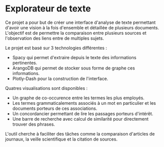 # Explorateur de texte

Ce projet a pour but de créer une interface d'analyse de texte permettant d'avoir une vision à la fois d'ensemble et détaillée de plusieurs documents.
L'objectif est de permettre la comparaison entre plusieurs sources et l'observation des liens entre de multiples sujets.


Le projet est basé sur 3 technologies différentes :
- Spacy qui permet d'extraire depuis le texte des informations pertinentes.
- ArangoDB qui permet de stocker sous forme de graphe ces informations.
- Plotly-Dash pour la construction de l'interface.

Quatres visualisations sont disponibles :
- Un graphe de co-occurence entre les termes les plus employés.
- Les termes grammaticalements associés à un mot en particulier et les documents porteurs de ces associations.
- Un concordancier permettant de lire les passages porteurs d'intérêt.
- Une barre de recherche avec calcul de similarité pour directement trouver des phrases. 

L'outil cherche à faciliter des tâches comme la comparaison d'articles de journaux, la veille scientifique et la citation de sources. 
